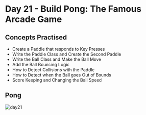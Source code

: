 # Day 21 - Build Pong: The Famous Arcade Game
## Concepts Practised
- Create a Paddle that responds to Key Presses
- Write the Paddle Class and Create the Second Paddle
- Write the Ball Class and Make the Ball Move
- Add the Ball Bouncing Logic
- How to Detect Collisions with the Paddle
- How to Detect when the Ball goes Out of Bounds
- Score Keeping and Changing the Ball Speed
## Pong
![day21](https://user-images.githubusercontent.com/98851253/154784268-637ac016-6603-427c-8390-1d12a1cb3fe2.gif)